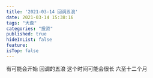 ```yaml
---
title: '2021-03-14 回调五浪'
date: 2021-03-14 15:38:16
tags: "大盘"
categories: "投资"
published: true
hideInList: false
feature: 
isTop: false
---
```

有可能会开始
回调的五浪
这个时间可能会很长
六至十二个月
<!-- more -->

